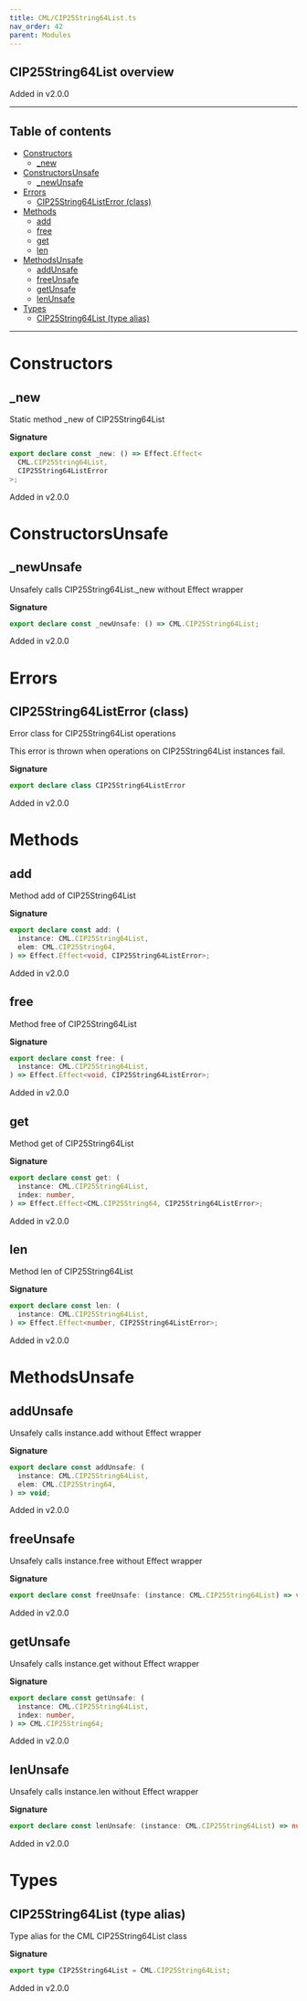 ```yaml
---
title: CML/CIP25String64List.ts
nav_order: 42
parent: Modules
---
```


## CIP25String64List overview

Added in v2.0.0

---

<h2 class="text-delta">Table of contents</h2>

- [Constructors](#constructors)
  - [\_new](#_new)
- [ConstructorsUnsafe](#constructorsunsafe)
  - [\_newUnsafe](#_newunsafe)
- [Errors](#errors)
  - [CIP25String64ListError (class)](#cip25string64listerror-class)
- [Methods](#methods)
  - [add](#add)
  - [free](#free)
  - [get](#get)
  - [len](#len)
- [MethodsUnsafe](#methodsunsafe)
  - [addUnsafe](#addunsafe)
  - [freeUnsafe](#freeunsafe)
  - [getUnsafe](#getunsafe)
  - [lenUnsafe](#lenunsafe)
- [Types](#types)
  - [CIP25String64List (type alias)](#cip25string64list-type-alias)

---

# Constructors

## \_new

Static method \_new of CIP25String64List

**Signature**

```ts
export declare const _new: () => Effect.Effect<
  CML.CIP25String64List,
  CIP25String64ListError
>;
```

Added in v2.0.0

# ConstructorsUnsafe

## \_newUnsafe

Unsafely calls CIP25String64List.\_new without Effect wrapper

**Signature**

```ts
export declare const _newUnsafe: () => CML.CIP25String64List;
```

Added in v2.0.0

# Errors

## CIP25String64ListError (class)

Error class for CIP25String64List operations

This error is thrown when operations on CIP25String64List instances fail.

**Signature**

```ts
export declare class CIP25String64ListError
```

Added in v2.0.0

# Methods

## add

Method add of CIP25String64List

**Signature**

```ts
export declare const add: (
  instance: CML.CIP25String64List,
  elem: CML.CIP25String64,
) => Effect.Effect<void, CIP25String64ListError>;
```

Added in v2.0.0

## free

Method free of CIP25String64List

**Signature**

```ts
export declare const free: (
  instance: CML.CIP25String64List,
) => Effect.Effect<void, CIP25String64ListError>;
```

Added in v2.0.0

## get

Method get of CIP25String64List

**Signature**

```ts
export declare const get: (
  instance: CML.CIP25String64List,
  index: number,
) => Effect.Effect<CML.CIP25String64, CIP25String64ListError>;
```

Added in v2.0.0

## len

Method len of CIP25String64List

**Signature**

```ts
export declare const len: (
  instance: CML.CIP25String64List,
) => Effect.Effect<number, CIP25String64ListError>;
```

Added in v2.0.0

# MethodsUnsafe

## addUnsafe

Unsafely calls instance.add without Effect wrapper

**Signature**

```ts
export declare const addUnsafe: (
  instance: CML.CIP25String64List,
  elem: CML.CIP25String64,
) => void;
```

Added in v2.0.0

## freeUnsafe

Unsafely calls instance.free without Effect wrapper

**Signature**

```ts
export declare const freeUnsafe: (instance: CML.CIP25String64List) => void;
```

Added in v2.0.0

## getUnsafe

Unsafely calls instance.get without Effect wrapper

**Signature**

```ts
export declare const getUnsafe: (
  instance: CML.CIP25String64List,
  index: number,
) => CML.CIP25String64;
```

Added in v2.0.0

## lenUnsafe

Unsafely calls instance.len without Effect wrapper

**Signature**

```ts
export declare const lenUnsafe: (instance: CML.CIP25String64List) => number;
```

Added in v2.0.0

# Types

## CIP25String64List (type alias)

Type alias for the CML CIP25String64List class

**Signature**

```ts
export type CIP25String64List = CML.CIP25String64List;
```

Added in v2.0.0
